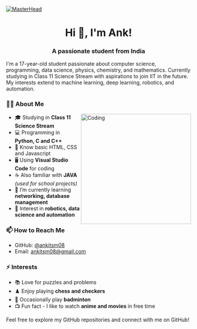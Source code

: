 [![MasterHead](https://mir-s3-cdn-cf.behance.net/project_modules/max_1200/79731568097599.5b50bca477735.jpg)](https://www.youtube.com/channel/UCUmr9u48gs_37NxNR0GmdBA)

<h1 align="center">Hi 👋, I'm Ank!</h1>
<h3 align="center">A passionate student from India</h3>
<p align="left">
  I'm a 17-year-old student passionate about computer science, programming, data science, physics, chemistry, and mathematics. Currently studying in Class 11 Science Stream with aspirations to join IIT in the future. My interests extend to machine learning, deep learning, robotics, and automation.
</p>

<div>
<h3 align="left">👨‍💻 About Me</h3>

<img align="right" alt="Coding" width="300" src="https://i.giphy.com/2IudUHdI075HL02Pkk.webp">

- 🎓 Studying in **Class 11 Science Stream**
- 💻 Programming in **Python, C and C++**
- 📏 Know basic HTML, CSS and Javascript
- 🖥️ Using **Visual Studio Code** for coding
- ☕ Also familiar with **JAVA** *(used for school projects)*
- 🌱 I’m currently learning **networking, database management**
- 🤖 Interest in **robotics, data science and automation**

</div>
<h3 align="left">📫 How to Reach Me</h3>

- GitHub: [@ankitsm08](https://github.com/ankitsm08)
- Email: [ankitsm08@gmail.com](ankitsm08@gmail.com)

<h3 align="left">⚡ Interests</h3>

- 📚 Love for puzzles and problems
- ♟️ Enjoy playing **chess and checkers**
- 🏸 Occasionally play **badminton**
- 📺 Fun fact - I like to watch **anime and movies** in free time

Feel free to explore my GitHub repositories and connect with me on GitHub!


<!---
ankitsm08/ankitsm08 is a ✨ special ✨ repository because its `README.md` (this file) appears on your GitHub profile.
You can click the Preview link to take a look at your changes.
--->
